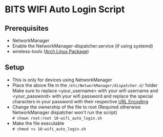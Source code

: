 # BITS WIFI Auto Login Script

## Prerequisites

- NetworkManager
- Enable the NetworkManager-dispatcher.service (if using systemd)
- wireless-tools (<a href="https://archlinux.org/packages/extra/x86_64/wireless_tools/">Arch Linux Package</a>)

## Setup

- This is only for devices using NetworkManager
- Place the above file in the `/etc/NetworkManager/dispatcher.d/` folder
  Make sure to replace <your_username> with your wifi username and <your_password> with your wifi password and replace the special characters in your password with their respective <a href="https://w3schools.com/tags/ref_urlencode.ASP">URL Encoding</a>
- Change the ownership of the file to root (Required otherwise NetworkManager dispatcher won't run the script)
  <br>`# chown root:root 10-wifi_auto_login.sh`
- Make the file executable
  <br>`# chmod +x 10-wifi_auto_login.sh`
